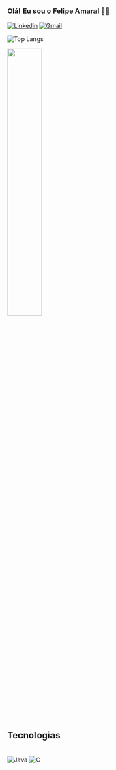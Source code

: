
### Olá! Eu sou o Felipe Amaral 👋👋

[![Linkedin](https://img.shields.io/badge/LinkedIn-0077B5?style=for-the-badge&logo=linkedin&logoColor=white)](https://www.linkedin.com/in/felipe-amaral-b51a4529a/)
[![Gmail](https://img.shields.io/badge/Gmail-D14836?style=for-the-badge&logo=gmail&logoColor=white)](https://mail.google.com/mail/u/0/#inbox)

![Top Langs](https://github-readme-stats.vercel.app/api/top-langs/?username=felipeAmaral7&langs_count=8)

<img width="40%" src="https://github-readme-stats.vercel.app/api/top-langs/?username=felipeAmaral7&hide_progress=true&theme=aura">

## Tecnologias
  
<div styLe="display: inline_block"><br/>
  <img align="center" alt="Java" src="https://img.shields.io/badge/Java-ED8B00?style=for-the-badge&logo=openjdk&logoColor=white" />
  <img align="center" alt="C" src="https://img.shields.io/badge/C-00599C?style=for-the-badge&logo=c&logoColor=white" />
</div>
